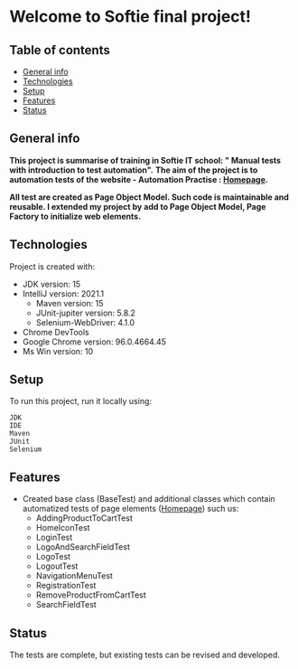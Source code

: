 # Welcome to Softie final project!


##  Table of contents
* [General info](#general-info)
* [Technologies](#technologies)
* [Setup](#setup)
* [Features](#features)
* [Status](#status)

## General info



 **This project is summarise of training in Softie IT school: " Manual tests with introduction to test automation".**
 **The aim of the project is to automation tests of the website - Automation Practise :  [Homepage](http://automationpractice.com/).**

 **All test are created as Page Object Model. Such code is maintainable and reusable. I extended my project by add to Page Object Model, Page Factory to initialize web elements.**



## Technologies
Project is created with:
* JDK version: 15
* IntelliJ version: 2021.1
    * Maven version: 15
    * JUnit-jupiter version: 5.8.2
    * Selenium-WebDriver: 4.1.0
* Chrome DevTools
* Google Chrome version: 96.0.4664.45
* Ms Win version: 10



## Setup
To run this project, run it locally using:

```
JDK 
IDE
Maven
JUnit
Selenium
```
## Features

* Created base class (BaseTest) and additional classes which contain automatized tests of page elements ([Homepage](http://automationpractice.com/))  such us:
    * AddingProductToCartTest
    * HomeIconTest
    * LoginTest
    * LogoAndSearchFieldTest
    * LogoTest
    * LogoutTest
    * NavigationMenuTest
    * RegistrationTest
    * RemoveProductFromCartTest
    * SearchFieldTest
    


## Status

The tests are complete, but existing tests can be revised and developed.


